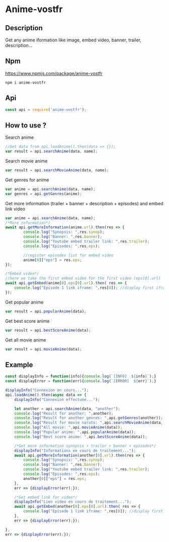 # Anime-vostfr
## Description
Get any anime iformation like image, embed video, banner, trailer, description...
## Npm
https://www.npmjs.com/package/anime-vostfr
```
npm i anime-vostfr
```
## Api
```js
const api = require('anime-vostfr');
```
## How to use ?
Search anime
```js
//Get data from api.loadAnime().then(data => {});
var result = api.searchAnime(data, name);
```
Search movie anime
```js
var result = api.searchMovieAnime(data, name);
```
Get genres for anime
```js
var anime = api.searchAnime(data, name);
var genres = api.getGenres(anime);
```
Get more information (trailer + banner + description + episodes) and embed link video
```js
var anime = api.searchAnime(data, name);
/*More information*/
await api.getMoreInformation(anime.url).then(res => {
        console.log("Synopsis: ",res.synop);
        console.log("Banner: ",res.banner);
        console.log("Youtube embed trailer link: ",res.trailer);
        console.log("Episodes: ",res.eps);

        //register episodes list for embed video
        anime[0]["eps"] = res.eps;
});

/*Embed video*/
//here we take the first embed video for the first video (eps[0].url)
await api.getEmbed(anime[0].eps[0].url).then( res => {
    console.log("Episode 1 link iframe: ",res[0]); //display first iframe link
});
```
Get popular anime
```js
var result = api.popularAnime(data);
```
Get best score anime
```js
var result = api.bestScoreAnime(data);
```
Get all movie anime
```js
var result = api.movieAnime(data);
```
## Example
```js
const displayInfo = function(info){console.log(`[INFO]  ${info}`);}
const displayError = function(err){console.log(`[ERROR]  ${err}`);}

displayInfo("Connexion en cours...");
api.loadAnime().then(async data => {
    displayInfo("Connexion effectuée...");

    let another = api.searchAnime(data, "another");
    console.log("Result for another: ",another);
    console.log("Result for another genres: ",api.getGenres(another));
    console.log("Result for movie naruto: ",api.searchMovieAnime(data, "naruto")); 
    console.log("All movie: ",api.movieAnime(data));
    console.log("Popular anime: ",api.popularAnime(data));
    console.log("Best score anime: ",api.bestScoreAnime(data));

    /*Get more information synopsis + trailer + banner + episodes*/
    displayInfo("Informations en cours de traitement...");
    await api.getMoreInformation(another[0].url).then(res => {
        console.log("Synopsis: ",res.synop);
        console.log("Banner: ",res.banner);
        console.log("Youtube embed trailer link: ",res.trailer);
        console.log("Episodes: ",res.eps);
        another[0]["eps"] = res.eps;
    },
    err => {displayError(err);});

    /*Get embed link for video*/ 
    displayInfo("Lien video en cours de traitement...");
    await api.getEmbed(another[0].eps[0].url).then( res => {
        console.log("Episode 1 link iframe: ",res[0]); //display first iframe link
    }, 
    err => {displayError(err);});

},
err => {displayError(err);});
```
